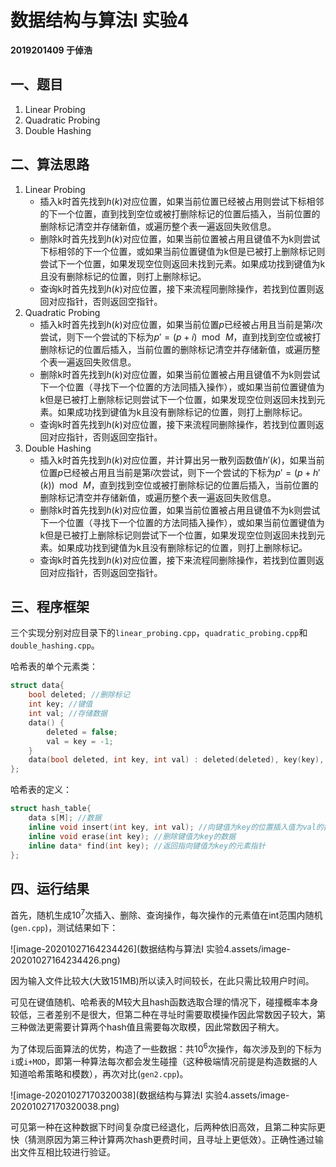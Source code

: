 # 数据结构与算法I 实验4

**2019201409 于倬浩**

## 一、题目

1. Linear Probing
2. Quadratic Probing
3. Double Hashing

## 二、算法思路

1. Linear Probing
    + 插入k时首先找到$h(k)$对应位置，如果当前位置已经被占用则尝试下标相邻的下一个位置，直到找到空位或被打删除标记的位置后插入，当前位置的删除标记清空并存储新值，或遍历整个表一遍返回失败信息。
    + 删除k时首先找到$h(k)$对应位置，如果当前位置被占用且键值不为k则尝试下标相邻的下一个位置，或如果当前位置键值为k但是已被打上删除标记则尝试下一个位置，如果发现空位则返回未找到元素。如果成功找到键值为k且没有删除标记的位置，则打上删除标记。
    + 查询k时首先找到$h(k)$对应位置，接下来流程同删除操作，若找到位置则返回对应指针，否则返回空指针。
2. Quadratic Probing
    + 插入k时首先找到$h(k)$对应位置，如果当前位置$p$已经被占用且当前是第$i$次尝试，则下一个尝试的下标为$p'=(p + i) \mod \, M$，直到找到空位或被打删除标记的位置后插入，当前位置的删除标记清空并存储新值，或遍历整个表一遍返回失败信息。
    + 删除k时首先找到$h(k)$对应位置，如果当前位置被占用且键值不为k则尝试下一个位置（寻找下一个位置的方法同插入操作），或如果当前位置键值为k但是已被打上删除标记则尝试下一个位置，如果发现空位则返回未找到元素。如果成功找到键值为k且没有删除标记的位置，则打上删除标记。
    + 查询k时首先找到$h(k)$对应位置，接下来流程同删除操作，若找到位置则返回对应指针，否则返回空指针。
3. Double Hashing
    + 插入k时首先找到$h(k)$对应位置，并计算出另一散列函数值$h'(k)$，如果当前位置$p$已经被占用且当前是第$i$次尝试，则下一个尝试的下标为$p'=(p + h'(k)) \mod \, M$，直到找到空位或被打删除标记的位置后插入，当前位置的删除标记清空并存储新值，或遍历整个表一遍返回失败信息。
    + 删除k时首先找到$h(k)$对应位置，如果当前位置被占用且键值不为k则尝试下一个位置（寻找下一个位置的方法同插入操作），或如果当前位置键值为k但是已被打上删除标记则尝试下一个位置，如果发现空位则返回未找到元素。如果成功找到键值为k且没有删除标记的位置，则打上删除标记。
    + 查询k时首先找到$h(k)$对应位置，接下来流程同删除操作，若找到位置则返回对应指针，否则返回空指针。

## 三、程序框架

三个实现分别对应目录下的`linear_probing.cpp`，`quadratic_probing.cpp`和`double_hashing.cpp`。

哈希表的单个元素类：

```c++
struct data{
    bool deleted; //删除标记
    int key; //键值
    int val; //存储数据
    data() { 
        deleted = false;
        val = key = -1;
    }
    data(bool deleted, int key, int val) : deleted(deleted), key(key), val(val) {}
};
```

哈希表的定义：

```c++
struct hash_table{
    data s[M]; //数据
    inline void insert(int key, int val); //向键值为key的位置插入值为val的数据
    inline void erase(int key); //删除键值为key的数据
    inline data* find(int key); //返回指向键值为key的元素指针
};
```



## 四、运行结果

首先，随机生成$10^7$次插入、删除、查询操作，每次操作的元素值在int范围内随机(`gen.cpp`)，测试结果如下：

![image-20201027164234426](数据结构与算法I 实验4.assets/image-20201027164234426.png)

因为输入文件比较大(大致151MB)所以读入时间较长，在此只需比较用户时间。

可见在键值随机、哈希表的M较大且hash函数选取合理的情况下，碰撞概率本身较低，三者差别不是很大，但第二种在寻址时需要取模操作因此常数因子较大，第三种做法更需要计算两个hash值且需要每次取模，因此常数因子稍大。

为了体现后面算法的优势，构造了一些数据：共$10^6$次操作，每次涉及到的下标为`i`或`i+MOD`，即第一种算法每次都会发生碰撞（这种极端情况前提是构造数据的人知道哈希策略和模数），再次对比(`gen2.cpp`)。

![image-20201027170320038](数据结构与算法I 实验4.assets/image-20201027170320038.png)

可见第一种在这种数据下时间复杂度已经退化，后两种依旧高效，且第二种实际更快（猜测原因为第三种计算两次hash更费时间，且寻址上更低效）。正确性通过输出文件互相比较进行验证。